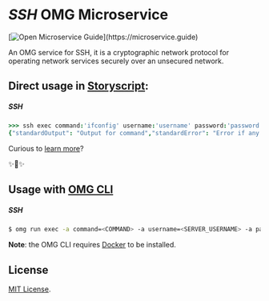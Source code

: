 # _SSH_ OMG Microservice

[![Open Microservice Guide](https://img.shields.io/badge/OMG%20Enabled-👍-green.svg?)](https://microservice.guide)

An OMG service for SSH, it  is a cryptographic network protocol for operating network services securely over an unsecured network.

## Direct usage in [Storyscript](https://storyscript.io/):

##### SSH
```coffee
>>> ssh exec command:'ifconfig' username:'username' password:'password' host:'192.168.1.01' port:'4587'
{"standardOutput": "Output for command","standardError": "Error if any occurred else empty","returnCode": "HTTPStatusCode"}
```

Curious to [learn more](https://docs.storyscript.io/)?

✨🍰✨

## Usage with [OMG CLI](https://www.npmjs.com/package/omg)

##### SSH
```sh
$ omg run exec -a command=<COMMAND> -a username=<SERVER_USERNAME> -a password=<SERVER_PASSWORD> -a host=<SSH_HOST> -a port=<PORT_NUMBER> -e PRIVATE_KEY=<PRIVATE_KEY_FILE_BASE64_DATA>
```

**Note**: the OMG CLI requires [Docker](https://docs.docker.com/install/) to be installed.

## License
[MIT License](https://github.com/omg-services/ssh/blob/master/LICENSE).

